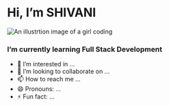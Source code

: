 # Hi, I’m SHIVANI
![An illustrtion image of a girl coding](https://thumbs.dreamstime.com/b/illustration-geek-work-computer-scientist-profession-302054838.jpg)
### I’m currently learning Full Stack Development
- 👀 I’m interested in ...
- 💞️ I’m looking to collaborate on ...
- 📫 How to reach me ...
- 😄 Pronouns: ...
- ⚡ Fun fact: ...

<!---
Vanicoding27/Vanicoding27 is a ✨ special ✨ repository because its `README.md` (this file) appears on your GitHub profile.
You can click the Preview link to take a look at your changes.
--->
